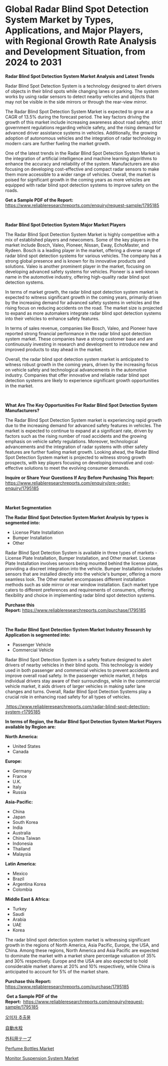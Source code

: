 <p><h1>Global Radar Blind Spot Detection System Market by Types, Applications, and Major Players, with Regional Growth Rate Analysis and Development Situation, from 2024 to 2031</h1></p><p><strong>Radar Blind Spot Detection System Market Analysis and Latest Trends</strong></p>
<p><p>Radar Blind Spot Detection System is a technology designed to alert drivers of objects in their blind spots while changing lanes or parking. The system works by using radar sensors to detect nearby vehicles and objects that may not be visible in the side mirrors or through the rear-view mirror.</p><p>The Radar Blind Spot Detection System Market is expected to grow at a CAGR of 13.5% during the forecast period. The key factors driving the growth of this market include increasing awareness about road safety, strict government regulations regarding vehicle safety, and the rising demand for advanced driver assistance systems in vehicles. Additionally, the growing adoption of autonomous vehicles and the integration of radar technology in modern cars are further fueling the market growth.</p><p>One of the latest trends in the Radar Blind Spot Detection System Market is the integration of artificial intelligence and machine learning algorithms to enhance the accuracy and reliability of the system. Manufacturers are also focusing on developing cost-effective and compact radar sensors to make them more accessible to a wider range of vehicles. Overall, the market is poised for significant growth in the coming years as more vehicles are equipped with radar blind spot detection systems to improve safety on the roads.</p></p>
<p><strong>Get a Sample PDF of the Report:&nbsp;</strong> <a href="https://www.reliableresearchreports.com/enquiry/request-sample/1795185">https://www.reliableresearchreports.com/enquiry/request-sample/1795185</a></p>
<p>&nbsp;</p>
<p><strong>Radar Blind Spot Detection System Major Market Players</strong></p>
<p><p>The Radar Blind Spot Detection System Market is highly competitive with a mix of established players and newcomers. Some of the key players in the market include Bosch, Valeo, Pioneer, Nissan, Eway, EchoMaster, and Rydeen. Bosch is a leading player in the market, offering a diverse range of radar blind spot detection systems for various vehicles. The company has a strong global presence and is known for its innovative products and solutions. Valeo is another prominent player in the market, focusing on developing advanced safety systems for vehicles. Pioneer is a well-known name in the automotive industry, offering high-quality radar blind spot detection systems.</p><p>In terms of market growth, the radar blind spot detection system market is expected to witness significant growth in the coming years, primarily driven by the increasing demand for advanced safety systems in vehicles and the rising focus on reducing accidents on the road. The market size is projected to expand as more automakers integrate radar blind spot detection systems into their vehicles to enhance safety features.</p><p>In terms of sales revenue, companies like Bosch, Valeo, and Pioneer have reported strong financial performance in the radar blind spot detection system market. These companies have a strong customer base and are continuously investing in research and development to introduce new and improved products to stay ahead in the market.</p><p>Overall, the radar blind spot detection system market is anticipated to witness robust growth in the coming years, driven by the increasing focus on vehicle safety and technological advancements in the automotive industry. Companies that offer innovative and reliable radar blind spot detection systems are likely to experience significant growth opportunities in the market.</p></p>
<p>&nbsp;</p>
<p><strong>What Are The Key Opportunities For Radar Blind Spot Detection System Manufacturers?</strong></p>
<p><p>The Radar Blind Spot Detection System market is experiencing rapid growth due to the increasing demand for advanced safety features in vehicles. The market is expected to continue to expand at a significant rate, driven by factors such as the rising number of road accidents and the growing emphasis on vehicle safety regulations. Moreover, technological advancements and the integration of radar systems with other safety features are further fueling market growth. Looking ahead, the Radar Blind Spot Detection System market is projected to witness strong growth prospects, with key players focusing on developing innovative and cost-effective solutions to meet the evolving consumer demands.</p></p>
<p><strong>Inquire or Share Your Questions If Any Before Purchasing This Report:</strong> <a href="https://www.reliableresearchreports.com/enquiry/pre-order-enquiry/1795185">https://www.reliableresearchreports.com/enquiry/pre-order-enquiry/1795185</a></p>
<p>&nbsp;</p>
<p><strong>Market Segmentation</strong></p>
<p><strong>The Radar Blind Spot Detection System Market Analysis by types is segmented into:</strong></p>
<p><ul><li>License Plate Installation</li><li>Bumper Installation</li><li>Other</li></ul></p>
<p><p>Radar Blind Spot Detection System is available in three types of markets - License Plate Installation, Bumper Installation, and Other market. License Plate Installation involves sensors being mounted behind the license plate, providing a discreet integration into the vehicle. Bumper Installation includes sensors that are installed directly into the vehicle's bumper, offering a more seamless look. The Other market encompasses different installation methods such as side mirror or rear window installation. Each market type caters to different preferences and requirements of consumers, offering flexibility and choice in implementing radar blind spot detection systems.</p></p>
<p><strong>Purchase this Report:&nbsp;</strong><a href="https://www.reliableresearchreports.com/purchase/1795185">https://www.reliableresearchreports.com/purchase/1795185</a></p>
<p>&nbsp;</p>
<p><strong>The Radar Blind Spot Detection System Market Industry Research by Application is segmented into:</strong></p>
<p><ul><li>Passenger Vehicle</li><li>Commercial Vehicle</li></ul></p>
<p><p>Radar Blind Spot Detection System is a safety feature designed to alert drivers of nearby vehicles in their blind spots. This technology is widely used in both passenger and commercial vehicles to prevent accidents and improve overall road safety. In the passenger vehicle market, it helps individual drivers stay aware of their surroundings, while in the commercial vehicle market, it aids drivers of larger vehicles in making safer lane changes and turns. Overall, Radar Blind Spot Detection Systems play a crucial role in enhancing road safety for all types of vehicles.</p></p>
<p><a href="https://www.reliableresearchreports.com/radar-blind-spot-detection-system-r1795185">&nbsp;https://www.reliableresearchreports.com/radar-blind-spot-detection-system-r1795185</a></p>
<p><strong>In terms of Region, the Radar Blind Spot Detection System Market Players available by Region are:</strong></p>
<p>
    <p> <strong> North America: </strong>
        <ul>
            <li>United States</li>
            <li>Canada</li>
        </ul>
        </p> 
    <p> <strong> Europe: </strong>
        <ul>
            <li>Germany</li>
            <li>France</li>
            <li>U.K.</li>
            <li>Italy</li>
            <li>Russia</li>
        </ul>
        </p> 
    <p> <strong> Asia-Pacific: </strong>
        <ul>
            <li>China</li>
            <li>Japan</li>
            <li>South Korea</li>
            <li>India</li>
            <li>Australia</li>
            <li>China Taiwan</li>
            <li>Indonesia</li>
            <li>Thailand</li>
            <li>Malaysia</li>
        </ul>
        </p> 
    <p> <strong> Latin America: </strong>
        <ul>
            <li>Mexico</li>
            <li>Brazil</li>
            <li>Argentina Korea</li>
            <li>Colombia</li>
        </ul>
        </p> 
    <p> <strong> Middle East & Africa: </strong>
        <ul>
            <li>Turkey</li>
            <li>Saudi</li>
            <li>Arabia</li>
            <li>UAE</li>
            <li>Korea</li>
        </ul>
    </p>
    </p>
<p><p>The radar blind spot detection system market is witnessing significant growth in the regions of North America, Asia Pacific, Europe, the USA, and China. Among these regions, North America and Asia Pacific are expected to dominate the market with a market share percentage valuation of 35% and 30% respectively. Europe and the USA are also expected to hold considerable market shares at 20% and 10% respectively, while China is anticipated to account for 5% of the market share.</p></p>
<p><strong>Purchase this Report: </strong><a href="https://www.reliableresearchreports.com/purchase/1795185">https://www.reliableresearchreports.com/purchase/1795185</a></p>
<p>&nbsp;<strong>Get a Sample PDF of the Report:&nbsp;&nbsp;</strong><a href="https://www.reliableresearchreports.com/enquiry/request-sample/1795185">https://www.reliableresearchreports.com/enquiry/request-sample/1795185</a></p>
<p><strong></strong></p>
<p><p><a href="https://github.com/BrettWeberrt8767765/Market-Research-Report-List-1/blob/main/194563229365.md">오미자 추출물</a></p><p><a href="https://github.com/Sophiaard2003/Market-Research-Report-List-1/blob/main/204778232128.md">自動水栓</a></p><p><a href="https://github.com/hilmi-2a/Market-Research-Report-List-1/blob/main/610506732127.md">外科用テープ</a></p><p><a href="https://issuu.com/reportprime-2/docs/perfume-bottles-market-size-2030.pptx">Perfume Bottles Market</a></p><p><a href="https://github.com/jerrycopelandthomaswsqd8q/Market-Research-Report-List-2/blob/main/monitor-suspension-system-market.md">Monitor Suspension System Market</a></p></p>